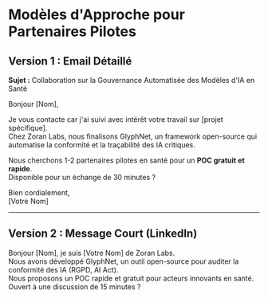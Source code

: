 # Modèles d'Approche pour Partenaires Pilotes

## Version 1 : Email Détaillé
**Sujet :** Collaboration sur la Gouvernance Automatisée des Modèles d'IA en Santé

Bonjour [Nom],

Je vous contacte car j'ai suivi avec intérêt votre travail sur [projet spécifique].  
Chez Zoran Labs, nous finalisons GlyphNet, un framework open-source qui automatise la conformité et la traçabilité des IA critiques.  

Nous cherchons 1-2 partenaires pilotes en santé pour un **POC gratuit et rapide**.  
Disponible pour un échange de 30 minutes ?

Bien cordialement,  
[Votre Nom]

---
## Version 2 : Message Court (LinkedIn)
Bonjour [Nom], je suis [Votre Nom] de Zoran Labs.  
Nous avons développé GlyphNet, un outil open-source pour auditer la conformité des IA (RGPD, AI Act).  
Nous proposons un POC rapide et gratuit pour acteurs innovants en santé.  
Ouvert à une discussion de 15 minutes ?
